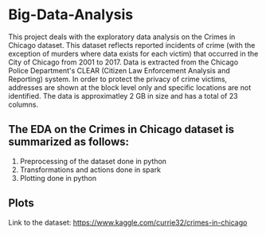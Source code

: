 # Big-Data-Analysis

This project deals with the exploratory data analysis on the Crimes in Chicago dataset. This dataset reflects reported incidents of crime (with the exception of murders where data exists for each victim) that occurred in the City of Chicago from 2001 to 2017. Data is extracted from the Chicago Police Department's CLEAR (Citizen Law Enforcement Analysis and Reporting) system. In order to protect the privacy of crime victims, addresses are shown at the block level only and specific locations are not identified. The data is approximatley 2 GB in size and has a total of 23 columns. 

## The EDA on the Crimes in Chicago dataset is summarized as follows:
1. Preprocessing of the dataset done in python
2. Transformations and actions done in spark
3. Plotting done in python

## Plots


Link to the dataset: https://www.kaggle.com/currie32/crimes-in-chicago 
